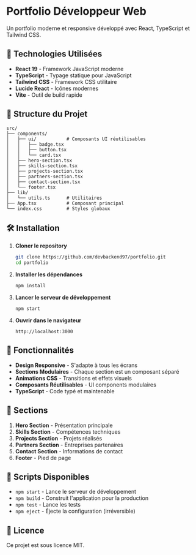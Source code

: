 # Portfolio Développeur Web

Un portfolio moderne et responsive développé avec React, TypeScript et Tailwind CSS.

## 🚀 Technologies Utilisées

- **React 19** - Framework JavaScript moderne
- **TypeScript** - Typage statique pour JavaScript
- **Tailwind CSS** - Framework CSS utilitaire
- **Lucide React** - Icônes modernes
- **Vite** - Outil de build rapide

## 📁 Structure du Projet

```
src/
├── components/
│   ├── ui/           # Composants UI réutilisables
│   │   ├── badge.tsx
│   │   ├── button.tsx
│   │   └── card.tsx
│   ├── hero-section.tsx
│   ├── skills-section.tsx
│   ├── projects-section.tsx
│   ├── partners-section.tsx
│   ├── contact-section.tsx
│   └── footer.tsx
├── lib/
│   └── utils.ts      # Utilitaires
├── App.tsx           # Composant principal
└── index.css         # Styles globaux
```

## 🛠️ Installation

1. **Cloner le repository**
   ```bash
   git clone https://github.com/devbackend97/portfolio.git
   cd portfolio
   ```

2. **Installer les dépendances**
   ```bash
   npm install
   ```

3. **Lancer le serveur de développement**
   ```bash
   npm start
   ```

4. **Ouvrir dans le navigateur**
   ```
   http://localhost:3000
   ```

## 🎨 Fonctionnalités

- **Design Responsive** - S'adapte à tous les écrans
- **Sections Modulaires** - Chaque section est un composant séparé
- **Animations CSS** - Transitions et effets visuels
- **Composants Réutilisables** - UI components modulaires
- **TypeScript** - Code typé et maintenable

## 📱 Sections

1. **Hero Section** - Présentation principale
2. **Skills Section** - Compétences techniques
3. **Projects Section** - Projets réalisés
4. **Partners Section** - Entreprises partenaires
5. **Contact Section** - Informations de contact
6. **Footer** - Pied de page

## 🔧 Scripts Disponibles

- `npm start` - Lance le serveur de développement
- `npm build` - Construit l'application pour la production
- `npm test` - Lance les tests
- `npm eject` - Éjecte la configuration (irréversible)

## 📄 Licence

Ce projet est sous licence MIT.
